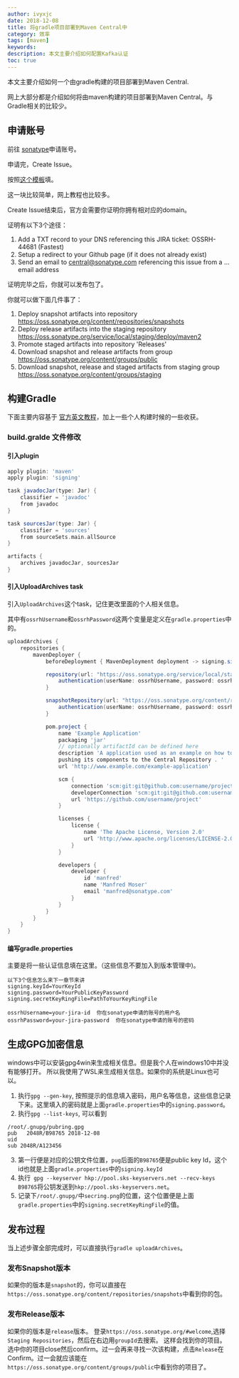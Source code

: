 ```yaml
---
author: ivyxjc
date: 2018-12-08
title: 将gradle项目部署到Maven Central中
category: 效率
tags: [maven]
keywords:
description: 本文主要介绍如何配置Kafka认证
toc: true
---
```


本文主要介绍如何一个由gradle构建的项目部署到Maven Central.
<!--nomore-->

网上大部分都是介绍如何将由maven构建的项目部署到Maven Central。与Gradle相关的比较少。

## 申请账号
前往 [sonatype](https://issues.sonatype.org/)申请账号。

申请完，Create Issue。

按照[这个模板](https://issues.sonatype.org/browse/OSSRH-44681)填。

这一块比较简单，网上教程也比较多。

Create Issue结束后，官方会需要你证明你拥有相对应的domain。

证明有以下3个途径： 

1. Add a TXT record to your DNS referencing this JIRA ticket: OSSRH-44681 (Fastest)
2. Setup a redirect to your Github page (if it does not already exist)
3. Send an email to central@sonatype.com referencing this issue from a ... email address

证明完毕之后，你就可以发布包了。

你就可以做下面几件事了：

1. Deploy snapshot artifacts into repository https://oss.sonatype.org/content/repositories/snapshots
2. Deploy release artifacts into the staging repository https://oss.sonatype.org/service/local/staging/deploy/maven2
3. Promote staged artifacts into repository 'Releases'
4. Download snapshot and release artifacts from group https://oss.sonatype.org/content/groups/public
5. Download snapshot, release and staged artifacts from staging group https://oss.sonatype.org/content/groups/staging


## 构建Gradle

下面主要内容基于 
[官方英文教程](https://central.sonatype.org/pages/gradle.html)，加上一些个人构建时候的一些收获。

### build.gralde 文件修改

#### 引入plugin

```groovy
apply plugin: 'maven'
apply plugin: 'signing'
```

```groovy
task javadocJar(type: Jar) {
    classifier = 'javadoc'
    from javadoc
}

task sourcesJar(type: Jar) {
    classifier = 'sources'
    from sourceSets.main.allSource
}

artifacts {
    archives javadocJar, sourcesJar
}

```

#### 引入UploadArchives task

引入`UploadArchives`这个task，记住更改里面的个人相关信息。

其中有`ossrhUsername`和`ossrhPassword`这两个变量是定义在`gradle.properties`中的。

```groovy
uploadArchives {
    repositories {
        mavenDeployer {
            beforeDeployment { MavenDeployment deployment -> signing.signPom(deployment) }

            repository(url: "https://oss.sonatype.org/service/local/staging/deploy/maven2/") {
                authentication(userName: ossrhUsername, password: ossrhPassword)
            }

            snapshotRepository(url: "https://oss.sonatype.org/content/repositories/snapshots/") {
                authentication(userName: ossrhUsername, password: ossrhPassword)
            }

            pom.project {
                name 'Example Application'
                packaging 'jar'
                // optionally artifactId can be defined here 
                description 'A application used as an example on how to set up 
                pushing its components to the Central Repository . '
                url 'http://www.example.com/example-application'

                scm {
                    connection 'scm:git:git@github.com:username/project.git'
                    developerConnection 'scm:git:git@github.com:username/project.git'
                    url 'https://github.com/username/project'
                }

                licenses {
                    license {
                        name 'The Apache License, Version 2.0'
                        url 'http://www.apache.org/licenses/LICENSE-2.0.txt'
                    }
                }

                developers {
                    developer {
                        id 'manfred'
                        name 'Manfred Moser'
                        email 'manfred@sonatype.com'
                    }
                }
            }
        }
    }
}
```

#### 编写gradle.properties
主要是将一些认证信息填在这里。（这些信息不要加入到版本管理中)。
```properties
以下3个信息怎么来下一章节来讲
signing.keyId=YourKeyId
signing.password=YourPublicKeyPassword
signing.secretKeyRingFile=PathToYourKeyRingFile

ossrhUsername=your-jira-id  你在sonatype申请的账号的用户名
ossrhPassword=your-jira-password  你在sonatype申请的账号的密码
```


## 生成GPG加密信息

windows中可以安装gpg4win来生成相关信息。但是我个人在windows10中并没有能够打开。
所以我使用了WSL来生成相关信息。如果你的系统是Linux也可以。

1. 执行`gpg --gen-key`, 按照提示的信息填入密码，用户名等信息，这些信息记录下来。这里填入的密码就是上面`gradle.properties`中的`signing.password`。
2. 执行`gpg --list-keys`, 可以看到
```
/root/.gnupg/pubring.gpg
pub   2048R/B98765 2018-12-08
uid                  
sub 2048R/A123456 
```
3. 第一行便是对应的公钥文件位置，`pug`后面的`B98765`便是public key Id，这个id也就是上面`gradle.properties`中的`signing.keyId`
4. 执行` gpg --keyserver hkp://pool.sks-keyservers.net --recv-keys B98765`将公钥发送到`hkp://pool.sks-keyservers.net`。
5. 记录下`/root/.gnupg/`中`secring.png`的位置，这个位置便是上面`gradle.properties`中的`signing.secretKeyRingFile`的值。
   
## 发布过程

当上述步骤全部完成时，可以直接执行`gradle uploadArchives`。


### 发布Snapshot版本
如果你的版本是`snapshot`的，你可以直接在`https://oss.sonatype.org/content/repositories/snapshots`中看到你的包。

### 发布Release版本
如果你的版本是`release`版本。
登录`https://oss.sonatype.org/#welcome`,选择`Staging Repositories`，然后在右边用`groupId`去搜索。
这样会找到你的项目。选中你的项目close然后confirm。过一会再来寻找一次该构建，点击`Release`在Confirm。过一会就应该能在`https://oss.sonatype.org/content/groups/public`中看到你的项目了。
